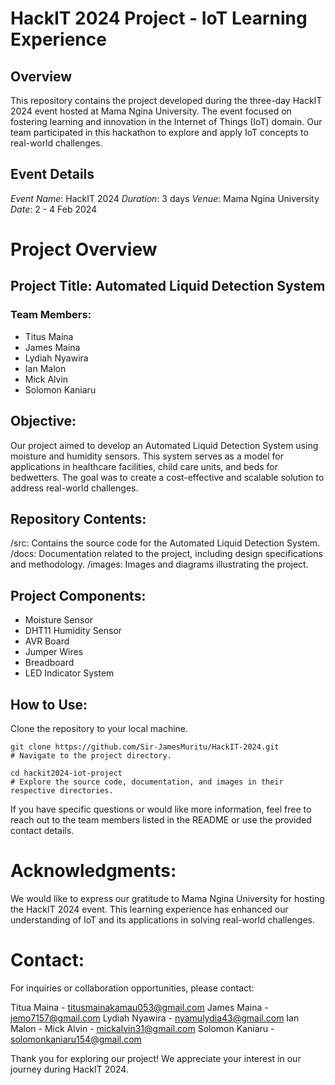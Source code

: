 # HackIT 2024 Project - IoT Learning Experience
## Overview
This repository contains the project developed during the three-day HackIT 2024 event hosted at Mama Ngina University. The event focused on fostering learning and innovation in the Internet of Things (IoT) domain. Our team participated in this hackathon to explore and apply IoT concepts to real-world challenges.

## Event Details

*Event Name*: HackIT 2024
*Duration*: 3 days
*Venue*: Mama Ngina University
*Date*: 2 - 4 Feb 2024

# Project Overview

## Project Title: Automated Liquid Detection System

### Team Members:
* Titus Maina
* James Maina
* Lydiah Nyawira
* Ian Malon
* Mick Alvin
* Solomon Kaniaru


## Objective:
Our project aimed to develop an Automated Liquid Detection System using moisture and humidity sensors. This system serves as a model for applications in healthcare facilities, child care units, and beds for bedwetters. The goal was to create a cost-effective and scalable solution to address real-world challenges.

## Repository Contents:
/src: Contains the source code for the Automated Liquid Detection System.
/docs: Documentation related to the project, including design specifications and methodology.
/images: Images and diagrams illustrating the project.

## Project Components:
* Moisture Sensor
* DHT11 Humidity Sensor
* AVR Board
* Jumper Wires
* Breadboard
* LED Indicator System

## How to Use:

Clone the repository to your local machine.
```
git clone https://github.com/Sir-JamesMuritu/HackIT-2024.git
# Navigate to the project directory.

cd hackit2024-iot-project
# Explore the source code, documentation, and images in their respective directories.

```
If you have specific questions or would like more information, feel free to reach out to the team members listed in the README or use the provided contact details.

# Acknowledgments:
We would like to express our gratitude to Mama Ngina University for hosting the HackIT 2024 event. This learning experience has enhanced our understanding of IoT and its applications in solving real-world challenges.

# Contact:
For inquiries or collaboration opportunities, please contact:

Titua Maina - titusmainakamau053@gmail.com
James Maina - jemo7157@gmail.com
Lydiah Nyawira - nyamulydia43@gmail.com
Ian Malon - 
Mick Alvin - mickalvin31@gmail.com
Solomon Kaniaru - solomonkaniaru154@gmail.com


Thank you for exploring our project! We appreciate your interest in our journey during HackIT 2024.




